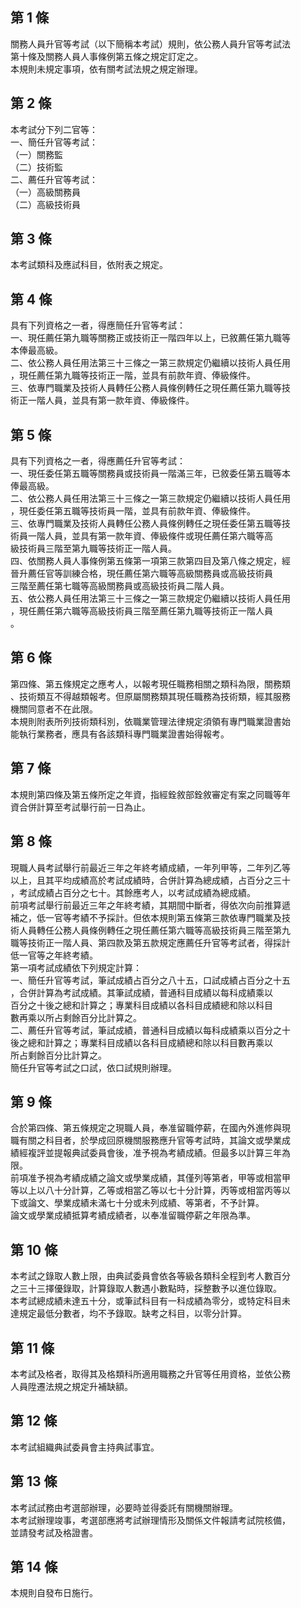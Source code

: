 第 1 條
-------
關務人員升官等考試（以下簡稱本考試）規則，依公務人員升官等考試法  
第十條及關務人員人事條例第五條之規定訂定之。  
本規則未規定事項，依有關考試法規之規定辦理。

第 2 條
-------
本考試分下列二官等：  
一、簡任升官等考試：  
（一）關務監  
（二）技術監  
二、薦任升官等考試：  
（一）高級關務員  
（二）高級技術員

第 3 條
-------
本考試類科及應試科目，依附表之規定。

第 4 條
-------
具有下列資格之一者，得應簡任升官等考試：  
一、現任薦任第九職等關務正或技術正一階四年以上，已敘薦任第九職等  
    本俸最高級。  
二、依公務人員任用法第三十三條之一第三款規定仍繼續以技術人員任用  
    ，現任薦任第九職等技術正一階，並具有前款年資、俸級條件。  
三、依專門職業及技術人員轉任公務人員條例轉任之現任薦任第九職等技  
    術正一階人員，並具有第一款年資、俸級條件。

第 5 條
-------
具有下列資格之一者，得應薦任升官等考試：  
一、現任委任第五職等關務員或技術員一階滿三年，已敘委任第五職等本  
    俸最高級。  
二、依公務人員任用法第三十三條之一第三款規定仍繼續以技術人員任用  
    ，現任委任第五職等技術員一階，並具有前款年資、俸級條件。  
三、依專門職業及技術人員轉任公務人員條例轉任之現任委任第五職等技  
    術員一階人員，並具有第一款年資、俸級條件或現任薦任第六職等高  
    級技術員三階至第九職等技術正一階人員。  
四、依關務人員人事條例第五條第一項第三款第四目及第八條之規定，經  
    晉升薦任官等訓練合格，現任薦任第六職等高級關務員或高級技術員  
    三階至薦任第七職等高級關務員或高級技術員二階人員。  
五、依公務人員任用法第三十三條之一第三款規定仍繼續以技術人員任用  
    ，現任薦任第六職等高級技術員三階至薦任第九職等技術正一階人員  
    。

第 6 條
-------
第四條、第五條規定之應考人，以報考現任職務相關之類科為限，關務類  
、技術類互不得越類報考。但原屬關務類其現任職務為技術類，經其服務  
機關同意者不在此限。  
本規則附表所列技術類科別，依職業管理法律規定須領有專門職業證書始  
能執行業務者，應具有各該類科專門職業證書始得報考。

第 7 條
-------
本規則第四條及第五條所定之年資，指經銓敘部銓敘審定有案之同職等年  
資合併計算至考試舉行前一日為止。

第 8 條
-------
現職人員考試舉行前最近三年之年終考績成績，一年列甲等，二年列乙等  
以上，且其平均成績高於考試成績時，合併計算為總成績，占百分之三十  
，考試成績占百分之七十。其餘應考人，以考試成績為總成績。  
前項考試舉行前最近三年之年終考績，其期間中斷者，得依次向前推算遞  
補之，低一官等考績不予採計。但依本規則第五條第三款依專門職業及技  
術人員轉任公務人員條例轉任之現任薦任第六職等高級技術員三階至第九  
職等技術正一階人員、第四款及第五款規定應薦任升官等考試者，得採計  
低一官等之年終考績。  
第一項考試成績依下列規定計算：  
一、簡任升官等考試，筆試成績占百分之八十五，口試成績占百分之十五  
    ，合併計算為考試成績。其筆試成績，普通科目成績以每科成績乘以  
    百分之十後之總和計算之；專業科目成績以各科目成績總和除以科目  
    數再乘以所占剩餘百分比計算之。  
二、薦任升官等考試，筆試成績，普通科目成績以每科成績乘以百分之十  
    後之總和計算之；專業科目成績以各科目成績總和除以科目數再乘以  
    所占剩餘百分比計算之。  
簡任升官等考試之口試，依口試規則辦理。

第 9 條
-------
合於第四條、第五條規定之現職人員，奉准留職停薪，在國內外進修與現  
職有關之科目者，於學成回原機關服務應升官等考試時，其論文或學業成  
績經複評並提報典試委員會後，准予視為考績成績。但最多以計算三年為  
限。  
前項准予視為考績成績之論文或學業成績，其僅列等第者，甲等或相當甲  
等以上以八十分計算，乙等或相當乙等以七十分計算，丙等或相當丙等以  
下或論文、學業成績未滿七十分或未列成績、等第者，不予計算。  
論文或學業成績抵算考績成績者，以奉准留職停薪之年限為準。

第 10 條
--------
本考試之錄取人數上限，由典試委員會依各等級各類科全程到考人數百分  
之三十三擇優錄取，計算錄取人數遇小數點時，採整數予以進位錄取。  
本考試總成績未達五十分，或筆試科目有一科成績為零分，或特定科目未  
達規定最低分數者，均不予錄取。缺考之科目，以零分計算。

第 11 條
--------
本考試及格者，取得其及格類科所適用職務之升官等任用資格，並依公務  
人員陞遷法規之規定升補缺額。

第 12 條
--------
本考試組織典試委員會主持典試事宜。

第 13 條
--------
本考試試務由考選部辦理，必要時並得委託有關機關辦理。  
本考試辦理竣事，考選部應將考試辦理情形及關係文件報請考試院核備，  
並請發考試及格證書。

第 14 條
--------
本規則自發布日施行。

